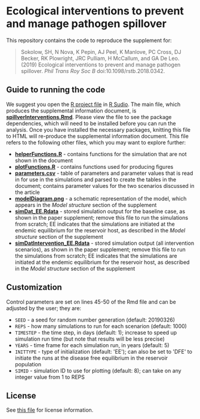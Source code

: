 # Ecological interventions to prevent and manage pathogen spillover

This repository contains the code to reproduce the supplement for:

> Sokolow, SH, N Nova, K Pepin, AJ Peel, K Manlove, PC Cross, DJ Becker, RK Plowright, JRC Pulliam, H McCallum, and GA De Leo. (2019) Ecological interventions to prevent and manage pathogen spillover. _Phil Trans Roy Soc B_ doi:10.1098/rstb.2018.0342.

## Guide to running the code

We suggest you open the [R project file](./spilloverIntervetion.Rproj) in [R Sudio](http://rstudio.com/). The main file, which produces the supplemental information document, is [**spillverInterventions.Rmd**](./spillverInterventions.Rmd). Please view the file to see the package dependencies, which will need to be installed before you can run the analysis. Once you have installed the necessary packages, knitting this file to HTML will re-produce the supplemental information document. This file refers to the following other files, which you may want to explore further:

- [**helperFunctions.R**](./helperFunctions.R) - contains functions for the simulation that are not shown in the document
- [**plotFunctions.R**](./plotFunctions.R) - contains functions used for producing figures
- [**parameters.csv**](./parameters.csv) - table of parameters and parameter values that is read in for use in the simulations and parsed to create the tables in the document; contains parameter values for the two scenarios discussed in the article
- [**modelDiagram.png**](./modelDiagram.png) - a schematic representation of the model, which appears in the _Model structure_ section of the supplement
- [**simDat_EE.Rdata**](./simDat_EE.Rdata) - stored simulation output for the baseline case, as shown in the paper supplement; remove this file to run the simulations from scratch; EE indicates that the simulations are initiated at the endemic equilibrium for the reservoir host, as described in the _Model structure_ section of the supplement
- [**simDatIntervention_EE.Rdata**](./simDatIntervention_EE.Rdata) - stored simulation output (all intervention scenarios), as shown in the paper supplement; remove this file to run the simulations from scratch; EE indicates that the simulations are initiated at the endemic equilibrium for the reservoir host, as described in the _Model structure_ section of the supplement

## Customization

Control parameters are set on lines 45-50 of the Rmd file and can be adjusted by the user; they are:

- `SEED` - a seed for random number generation (default: 20190326)
- `REPS` - how many simulations to run for each scenarion (default: 1000)
- `TIMESTEP` - the time step, in days (default: 1); increase to speed up simulation run time (but note that results will be less precise)
- `YEARS` - time frame for each simulation run, in years (default: 5)
- `INITTYPE` - type of initialization (default: 'EE'); can also be set to 'DFE' to initiate the runs at the disease free equilibrium in the reservoir population
- `SIMID` - simulation ID to use for plotting (default: 8); can take on any integer value from 1 to REPS

## License

See [this file](./LICENSE.md) for license information.